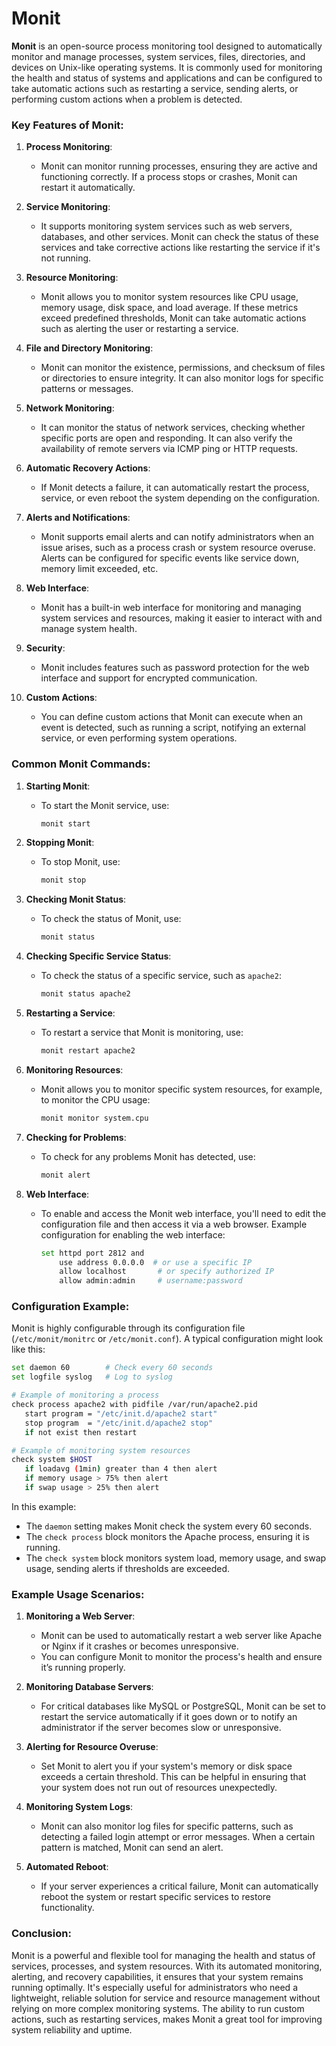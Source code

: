 # Monit
**Monit** is an open-source process monitoring tool designed to automatically monitor and manage processes, system services, files, directories, and devices on Unix-like operating systems. It is commonly used for monitoring the health and status of systems and applications and can be configured to take automatic actions such as restarting a service, sending alerts, or performing custom actions when a problem is detected.

### Key Features of **Monit**:
1. **Process Monitoring**:
   - Monit can monitor running processes, ensuring they are active and functioning correctly. If a process stops or crashes, Monit can restart it automatically.

2. **Service Monitoring**:
   - It supports monitoring system services such as web servers, databases, and other services. Monit can check the status of these services and take corrective actions like restarting the service if it's not running.

3. **Resource Monitoring**:
   - Monit allows you to monitor system resources like CPU usage, memory usage, disk space, and load average. If these metrics exceed predefined thresholds, Monit can take automatic actions such as alerting the user or restarting a service.

4. **File and Directory Monitoring**:
   - Monit can monitor the existence, permissions, and checksum of files or directories to ensure integrity. It can also monitor logs for specific patterns or messages.

5. **Network Monitoring**:
   - It can monitor the status of network services, checking whether specific ports are open and responding. It can also verify the availability of remote servers via ICMP ping or HTTP requests.

6. **Automatic Recovery Actions**:
   - If Monit detects a failure, it can automatically restart the process, service, or even reboot the system depending on the configuration.

7. **Alerts and Notifications**:
   - Monit supports email alerts and can notify administrators when an issue arises, such as a process crash or system resource overuse. Alerts can be configured for specific events like service down, memory limit exceeded, etc.

8. **Web Interface**:
   - Monit has a built-in web interface for monitoring and managing system services and resources, making it easier to interact with and manage system health.

9. **Security**:
   - Monit includes features such as password protection for the web interface and support for encrypted communication.

10. **Custom Actions**:
    - You can define custom actions that Monit can execute when an event is detected, such as running a script, notifying an external service, or even performing system operations.

### Common **Monit** Commands:

1. **Starting Monit**:
   - To start the Monit service, use:
     ```bash
     monit start
     ```

2. **Stopping Monit**:
   - To stop Monit, use:
     ```bash
     monit stop
     ```

3. **Checking Monit Status**:
   - To check the status of Monit, use:
     ```bash
     monit status
     ```

4. **Checking Specific Service Status**:
   - To check the status of a specific service, such as `apache2`:
     ```bash
     monit status apache2
     ```

5. **Restarting a Service**:
   - To restart a service that Monit is monitoring, use:
     ```bash
     monit restart apache2
     ```

6. **Monitoring Resources**:
   - Monit allows you to monitor specific system resources, for example, to monitor the CPU usage:
     ```bash
     monit monitor system.cpu
     ```

7. **Checking for Problems**:
   - To check for any problems Monit has detected, use:
     ```bash
     monit alert
     ```

8. **Web Interface**:
   - To enable and access the Monit web interface, you'll need to edit the configuration file and then access it via a web browser. Example configuration for enabling the web interface:
     ```bash
     set httpd port 2812 and
         use address 0.0.0.0  # or use a specific IP
         allow localhost       # or specify authorized IP
         allow admin:admin     # username:password
     ```

### Configuration Example:

Monit is highly configurable through its configuration file (`/etc/monit/monitrc` or `/etc/monit.conf`). A typical configuration might look like this:

```bash
set daemon 60        # Check every 60 seconds
set logfile syslog   # Log to syslog

# Example of monitoring a process
check process apache2 with pidfile /var/run/apache2.pid
   start program = "/etc/init.d/apache2 start"
   stop program  = "/etc/init.d/apache2 stop"
   if not exist then restart

# Example of monitoring system resources
check system $HOST
   if loadavg (1min) greater than 4 then alert
   if memory usage > 75% then alert
   if swap usage > 25% then alert
```

In this example:
- The `daemon` setting makes Monit check the system every 60 seconds.
- The `check process` block monitors the Apache process, ensuring it is running.
- The `check system` block monitors system load, memory usage, and swap usage, sending alerts if thresholds are exceeded.

### Example Usage Scenarios:

1. **Monitoring a Web Server**:
   - Monit can be used to automatically restart a web server like Apache or Nginx if it crashes or becomes unresponsive.
   - You can configure Monit to monitor the process's health and ensure it’s running properly.

2. **Monitoring Database Servers**:
   - For critical databases like MySQL or PostgreSQL, Monit can be set to restart the service automatically if it goes down or to notify an administrator if the server becomes slow or unresponsive.

3. **Alerting for Resource Overuse**:
   - Set Monit to alert you if your system's memory or disk space exceeds a certain threshold. This can be helpful in ensuring that your system does not run out of resources unexpectedly.

4. **Monitoring System Logs**:
   - Monit can also monitor log files for specific patterns, such as detecting a failed login attempt or error messages. When a certain pattern is matched, Monit can send an alert.

5. **Automated Reboot**:
   - If your server experiences a critical failure, Monit can automatically reboot the system or restart specific services to restore functionality.

### Conclusion:

Monit is a powerful and flexible tool for managing the health and status of services, processes, and system resources. With its automated monitoring, alerting, and recovery capabilities, it ensures that your system remains running optimally. It's especially useful for administrators who need a lightweight, reliable solution for service and resource management without relying on more complex monitoring systems. The ability to run custom actions, such as restarting services, makes Monit a great tool for improving system reliability and uptime.
